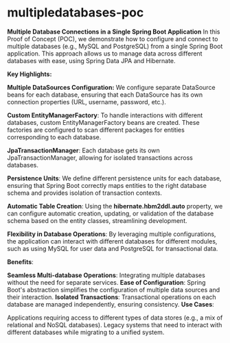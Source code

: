 # multipledatabases-poc
**Multiple Database Connections in a Single Spring Boot Application**
In this Proof of Concept (POC), we demonstrate how to configure and connect to multiple databases (e.g., MySQL and PostgreSQL) from a single Spring Boot application. This approach allows us to manage data across different databases with ease, using Spring Data JPA and Hibernate.

**Key Highlights:**

**Multiple DataSources Configuration:** We configure separate DataSource beans for each database, ensuring that each DataSource has its own connection properties (URL, username, password, etc.).

**Custom EntityManagerFactory**: To handle interactions with different databases, custom EntityManagerFactory beans are created. These factories are configured to scan different packages for entities corresponding to each database.

**JpaTransactionManager**: Each database gets its own JpaTransactionManager, allowing for isolated transactions across databases.

**Persistence Units**: We define different persistence units for each database, ensuring that Spring Boot correctly maps entities to the right database schema and provides isolation of transaction contexts.

**Automatic Table Creation**: Using the **hibernate.hbm2ddl.auto** property, we can configure automatic creation, updating, or validation of the database schema based on the entity classes, streamlining development.

**Flexibility in Database Operations**: By leveraging multiple configurations, the application can interact with different databases for different modules, such as using MySQL for user data and PostgreSQL for transactional data.

**Benefits**:

**Seamless Multi-database Operations**: Integrating multiple databases without the need for separate services.
**Ease of Configuration**: Spring Boot's abstraction simplifies the configuration of multiple data sources and their interaction.
**Isolated Transactions**: Transactional operations on each database are managed independently, ensuring consistency.
**Use Cases**:

Applications requiring access to different types of data stores (e.g., a mix of relational and NoSQL databases).
Legacy systems that need to interact with different databases while migrating to a unified system.
